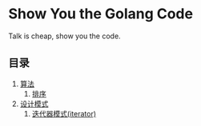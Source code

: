 # Show You the Golang Code
Talk is cheap, show you the code.

## 目录
1. [算法](./algorithms)
    1. [排序](./algorithms/sort)
1. [设计模式](./designModel)
    1. [迭代器模式(iterator)](./designModel/Iterator)
